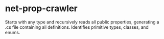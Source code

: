 # net-prop-crawler
Starts with any type and recursively reads all public properties, generating a .cs file containing all definitions. Identifies primitive types, classes, and enums.
